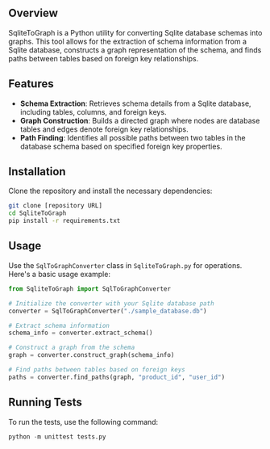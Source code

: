 ## Overview
SqliteToGraph is a Python utility for converting Sqlite database schemas into graphs. This tool allows for the extraction of schema information from a Sqlite database, constructs a graph representation of the schema, and finds paths between tables based on foreign key relationships.

## Features
- **Schema Extraction**: Retrieves schema details from a Sqlite database, including tables, columns, and foreign keys.
- **Graph Construction**: Builds a directed graph where nodes are database tables and edges denote foreign key relationships.
- **Path Finding**: Identifies all possible paths between two tables in the database schema based on specified foreign key properties.

## Installation
Clone the repository and install the necessary dependencies:

```bash
git clone [repository URL]
cd SqliteToGraph
pip install -r requirements.txt
```

## Usage
Use the `SqlToGraphConverter` class in `SqliteToGraph.py` for operations. Here's a basic usage example:
```python
from SqliteToGraph import SqlToGraphConverter

# Initialize the converter with your Sqlite database path
converter = SqlToGraphConverter("./sample_database.db")

# Extract schema information
schema_info = converter.extract_schema()

# Construct a graph from the schema
graph = converter.construct_graph(schema_info)

# Find paths between tables based on foreign keys
paths = converter.find_paths(graph, "product_id", "user_id")
```

## Running Tests
To run the tests, use the following command:

```python
python -m unittest tests.py
```
